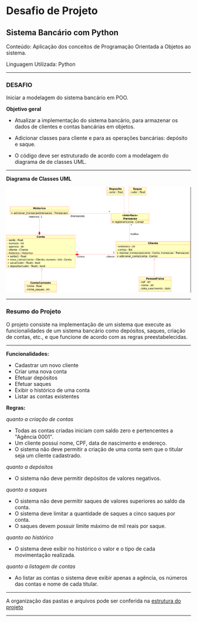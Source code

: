 # **Desafio de Projeto**

## **Sistema Bancário com Python**

Conteúdo: Aplicação dos conceitos de Programação Orientada a Objetos ao sistema.

Linguagem Utilizada: Python

----
### **DESAFIO**
Iniciar a modelagem do sistema bancário em POO.

**Objetivo geral**
- Atualizar a implementação do sistema bancário, para armazenar os dados de clientes e contas bancárias em objetos.

- Adicionar classes para cliente e para as operações bancárias: depósito e saque.
 
- O código deve ser estruturado de acordo com a modelagem do diagrama de de classes UML.
----
**Diagrama de Classes UML**

![UML](docs/UML.png)

----
### Resumo do Projeto
O projeto consiste na implementação de um sistema que execute as funcionalidades de um sistema bancário como depósitos, saques, criação de contas, etc., e que funcione de acordo com as regras preestabelecidas.

----
**Funcionalidades:**
- Cadastrar um novo cliente
- Criar uma nova conta 
- Efetuar depósitos
- Efetuar saques
- Exibir o histórico de uma conta
- Listar as contas existentes  


**Regras:**

*quanto a criação de contas*
- Todas as contas criadas iniciam com saldo zero e pertencentes a "Agência 0001".
- Um cliente possui nome, CPF, data de nascimento e endereço. 
- O sistema não deve permitir a criação de uma conta sem que o titular seja um cliente cadastrado.
  
*quanto a depósitos*
- O sistema não deve permitir depósitos de valores negativos.

*quanto a saques*
- O sistema não deve permitir saques de valores superiores ao saldo da conta.
- O sistema deve limitar a quantidade de saques a cinco saques por conta.
- O saques devem possuir limite máximo de mil reais por saque.

*quanto ao histórico*
- O sistema deve exibir no histórico o valor e o tipo de cada movimentação realizada.

*quanto a listagem de contas*
- Ao listar as contas o sistema deve exibir apenas a agência, os números das contas e nome de cada titular.

----
A organização das pastas e arquivos pode ser conferida na [estrutura do projeto](docs/estrutura_do_projeto.png) 

----

